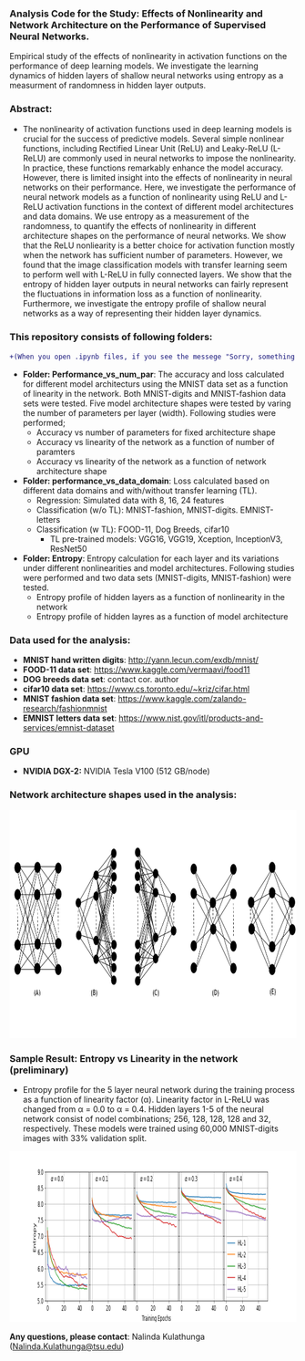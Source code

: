 ### Analysis Code for the Study: Effects of Nonlinearity and Network Architecture on the Performance of Supervised Neural Networks. 
Empirical study of the effects of nonlinearity in activation functions on the performance of deep learning models. We investigate the learning dynamics of hidden layers of shallow neural networks using entropy as a measurment of randomness in hidden layer outputs.

### Abstract:
 - The nonlinearity of activation functions used in deep learning models is crucial for the success of predictive models. Several simple nonlinear functions, including Rectified Linear Unit (ReLU) and Leaky-ReLU (L-ReLU) are commonly used in neural networks to impose the nonlinearity. In practice, these functions remarkably enhance the model accuracy. However, there is limited insight into the effects of nonlinearity in neural networks on their performance. Here, we investigate the performance of neural network models as a function of nonlinearity using ReLU and L-ReLU activation functions in the context of different model architectures and data domains. We use entropy as a measurement of the randomness, to quantify the effects of nonlinearity in different architecture shapes on the performance of neural networks. We show that the ReLU nonliearity is a better choice for activation function mostly when the network has sufficient number of parameters. However, we found that the image classification models with transfer learning seem to perform well with L-ReLU in fully connected layers. We show that the entropy of hidden layer outputs in neural networks can fairly represent the fluctuations in information loss as a function of nonlinearity. Furthermore, we investigate the entropy profile of shallow neural networks as a way of representing their hidden layer dynamics.

### This repository consists of following folders:
```diff
+(When you open .ipynb files, if you see the messege "Sorry, something went wrong. Reload", please use the nbviewer (https://nbviewer.jupyter.org/) to view the notebooks. Just copy the URL link to the notebook you want to view and paste it in the URL box in nbviewer.)
```
 - **Folder: Performance_vs_num_par**: The accuracy and loss calculated for different model architecturs using the MNIST data set as a function of linearity in the network. Both MNIST-digits and MNIST-fashion data sets were tested. Five model architecture shapes were tested by varing the number of parameters per layer (width). Following studies were performed;
   - Accuracy vs number of parameters for fixed architecture shape
   - Accuracy vs linearity of the network as a function of number of paramters
   - Accuracy vs linearity of the network as a function of network architecture shape
 - **Folder: performance_vs_data_domain**: Loss calculated based on different data domains and with/without transfer learning (TL).
   - Regression: Simulated data with 8, 16, 24 features
   - Classification (w/o TL): MNIST-fashion, MNIST-digits. EMNIST-letters
   - Classification (w TL): FOOD-11, Dog Breeds, cifar10
     - TL pre-trained models: VGG16, VGG19, Xception, InceptionV3, ResNet50
 - **Folder: Entropy**: Entropy calculation for each layer and its variations under different nonlinearities and model architectures. Following studies were performed and two data sets (MNIST-digits, MNIST-fashion) were tested.
   - Entropy profile of hidden layers as a function of nonlinearity in the network
   - Entropy profile of hidden layres as a function of model architecture
 
 ### Data used for the analysis:
 - **MNIST hand written digits**: http://yann.lecun.com/exdb/mnist/
 - **FOOD-11 data set**: https://www.kaggle.com/vermaavi/food11
 - **DOG breeds data set**: contact cor. author
 - **cifar10 data set**: https://www.cs.toronto.edu/~kriz/cifar.html
 - **MNIST fashion data set**: https://www.kaggle.com/zalando-research/fashionmnist
 - **EMNIST letters data set**: https://www.nist.gov/itl/products-and-services/emnist-dataset
 
 ### GPU
 - **NVIDIA DGX-2:** NVIDIA Tesla V100 (512 GB/node)
 
 ### Network architecture shapes used in the analysis:
 <img src="Images/NNNFig11.png" width="900" height="400">
 
 ### Sample Result: Entropy vs Linearity in the network (preliminary)
 - Entropy profile for the 5 layer neural network during the training process as a function of linearity factor (&alpha;). Linearity factor in L-ReLU was changed    from &alpha; = 0.0 to &alpha; = 0.4. Hidden layers 1-5 of the neural network consist of nodel combinations; 256, 128, 128, 128 and 32, respectively. These models were trained using 60,000 MNIST-digits images with 33% validation split.
 
 <img src="Images/Fig_en_vs_alpha.png" width="1400" height="300">
  
 **Any questions, please contact**: Nalinda Kulathunga (Nalinda.Kulathunga@tsu.edu)
